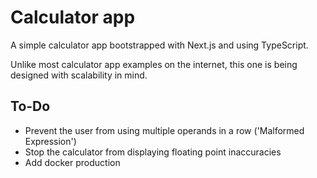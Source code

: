 # Calculator app
A simple calculator app bootstrapped with Next.js and using TypeScript.

Unlike most calculator app examples on the internet, this one is being designed with scalability in mind.

## To-Do
- Prevent the user from using multiple operands in a row ('Malformed Expression')
- Stop the calculator from displaying floating point inaccuracies
- Add docker production
